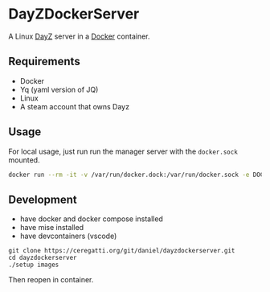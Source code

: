 # DayZDockerServer

A Linux [DayZ](https://dayz.com) server in a [Docker](https://docs.docker.com/) container.

## Requirements

- Docker
- Yq (yaml version of JQ)
- Linux
- A steam account that owns Dayz

## Usage

For local usage, just run run the manager server with the `docker.sock` mounted.

```sh
docker run --rm -it -v /var/run/docker.dock:/var/run/docker.sock -e DOCKER_HOST=/var/run/docker.sock themanagerimage
```

## Development

- have docker and docker compose installed
- have mise installed
- have devcontainers (vscode)

```shell
git clone https://ceregatti.org/git/daniel/dayzdockerserver.git
cd dayzdockerserver
./setup images
```

Then reopen in container.
